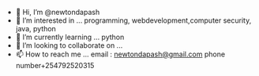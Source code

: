 - 👋 Hi, I’m @newtondapash
- 👀 I’m interested in ... programming, webdevelopment,computer security, java, python
- 🌱 I’m currently learning ... python
- 💞️ I’m looking to collaborate on ...
- 📫 How to reach me ... email : newtondapash@gmail.com phone number+254792520315

<!---
newtondapash/newtondapash is a ✨ special ✨ repository because its `README.md` (this file) appears on your GitHub profile.
You can click the Preview link to take a look at your changes.
--->
